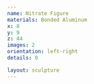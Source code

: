```yaml
---
name: Nitrate Figure
materials: Bonded Aluminum
x: 8
y: 9
z: 44
images: 2
orientation: left-right
details: 0

layout: sculpture
---
```


